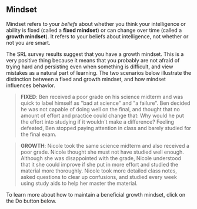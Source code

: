 ## Mindset

Mindset refers to your *beliefs* about whether you think your intelligence or ability is fixed (called a **fixed mindset**) or can change over time (called a **growth mindset**). It refers to your beliefs about intelligence, not whether or not you are smart. 

The SRL survey results suggest that you have a growth mindset. This is a very positive thing because it means that you probably are not afraid of trying hard and persisting even when something is difficult, and view mistakes as a natural part of learning. The two scenarios below illustrate the distinction between a fixed and growth mindset, and how mindset influences behavior.

> **FIXED**: Ben received a poor grade on his science midterm and was quick to label himself as "bad at science" and "a failure". Ben decided he was not capable of doing well on the final, and thought that no amount of effort and practice could change that: Why would he put the effort into studying if it wouldn't make a difference? Feeling defeated, Ben stopped paying attention in class and barely studied for the final exam. 

> **GROWTH**: Nicole took the same science midterm and also received a poor grade. Nicole thought she must not have studied well enough. Although she was disappointed with the grade, Nicole understood that it she could improve if she put in more effort and studied the material more thoroughly. Nicole took more detailed class notes, asked questions to clear up confusions, and studied every week using study aids to help her master the material. 

To learn more about how to maintain a beneficial growth mindset, click on the Do button below.  
